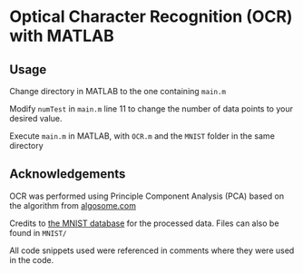 # Optical Character Recognition (OCR) with MATLAB

## Usage

Change directory in MATLAB to the one containing `main.m`

Modify `numTest` in `main.m` line 11 to change the number of data points to your desired value.

Execute `main.m` in MATLAB, with `OCR.m` and the `MNIST` folder in the same directory

## Acknowledgements

OCR was performed using Principle Component Analysis (PCA) based on the algorithm from [algosome.com](https://www.algosome.com/articles/optical-character-recognition-java.html)

Credits to [the MNIST database](http://yann.lecun.com/exdb/mnist/) for the processed data. Files can also be found in `MNIST/`

All code snippets used were referenced in comments where they were used in the code.
